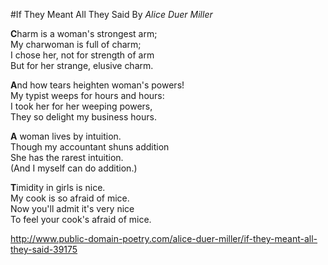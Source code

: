 #If They Meant All They Said
By *Alice Duer Miller* 


**C**harm is a woman's strongest arm;<br>
My charwoman is full of charm;<br>
I chose her, not for strength of arm<br>
But for her strange, elusive charm.<br>


**A**nd how tears heighten woman's powers!<br>
My typist weeps for hours and hours:<br>
I took her for her weeping powers,<br>
They so delight my business hours.<br>


**A** woman lives by intuition.<br>
Though my accountant shuns addition<br>
She has the rarest intuition.<br>
(And I myself can do addition.)<br>


**T**imidity in girls is nice.<br>
My cook is so afraid of mice.<br>
Now you'll admit it's very nice<br>
To feel your cook's afraid of mice.<br>

http://www.public-domain-poetry.com/alice-duer-miller/if-they-meant-all-they-said-39175
